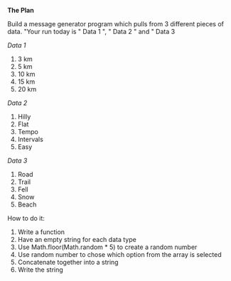 **The Plan**

Build a message generator program which pulls from 3 different pieces of data.
"Your run today is " Data 1 ", " Data 2 " and " Data 3

*Data 1*
1. 3 km
2. 5 km
3. 10 km
4. 15 km
5. 20 km

*Data 2*
1. Hilly
2. Flat
3. Tempo
4. Intervals
5. Easy

*Data 3*
1. Road
2. Trail
3. Fell
4. Snow
5. Beach

How to do it:
1. Write a function
2. Have an empty string for each data type
3. Use Math.floor(Math.random * 5) to create a random number
4. Use random number to chose which option from the array is selected
5. Concatenate together into a string
6. Write the string
